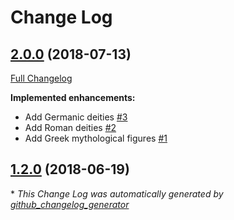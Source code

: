 # Change Log

## [2.0.0](https://github.com/kaishiyoku/loremize/tree/2.0.0) (2018-07-13)
[Full Changelog](https://github.com/kaishiyoku/loremize/compare/1.2.0...2.0.0)

**Implemented enhancements:**

- Add Germanic deities [\#3](https://github.com/Kaishiyoku/loremize/issues/3)
- Add Roman deities [\#2](https://github.com/Kaishiyoku/loremize/issues/2)
- Add Greek mythological figures [\#1](https://github.com/Kaishiyoku/loremize/issues/1)

## [1.2.0](https://github.com/kaishiyoku/loremize/tree/1.2.0) (2018-06-19)


\* *This Change Log was automatically generated by [github_changelog_generator](https://github.com/skywinder/Github-Changelog-Generator)*